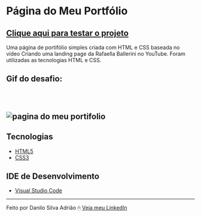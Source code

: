# Página do Meu Portfólio

<a href="https://danilosilvaadriao.github.io/Pagina-do-Meu-Portifolio/"><h2>Clique aqui para testar o projeto</h2></a>

Uma página de portifólio simples criada com HTML e CSS baseada no vídeo Criando uma landing page da Rafaella Ballerini no YouTube.
Foram utilizadas as tecnologias HTML e CSS.
<br>

<h2> Gif do desafio: <h2> <br>
  
![pagina do meu portifolio](https://user-images.githubusercontent.com/82722083/154379792-150b4c14-31a7-4073-b3e1-38c33a1817bc.gif)
  
   ## Tecnologias
  - [HTML5](https://html.spec.whatwg.org/multipage/)
  - [CSS3](https://www.w3.org/TR/css3-roadmap/)
  
  ## IDE de Desenvolvimento
  - [Visual Studio Code](https://code.visualstudio.com/)
  
  ---
  
Feito por Danilo Silva Adrião 🖱 [Veja meu LinkedIn](https://www.linkedin.com/in/danilosilvaadriao)
